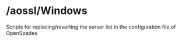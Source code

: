 # /aossl/Windows
Scripts for replacing/reverting the server list in the configuration file of OpenSpades
